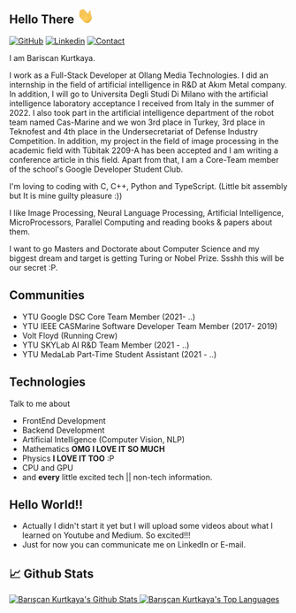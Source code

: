 <h2> Hello There <img src="https://raw.githubusercontent.com/ABSphreak/ABSphreak/master/gifs/Hi.gif" width="30px"></h2>

[![GitHub](https://img.shields.io/badge/SUPPORT%20AT-GITHUB-blue?style=for-the-badge&logo=github)](https://github.com/bariscankurtkaya) [![Linkedin](https://img.shields.io/badge/MY%20PROFILE-Linkedin-blue?style=for-the-badge&logo=github)](https://www.linkedin.com/in/bar%C4%B1%C5%9Fcan-kurtkaya/) 
 [![Contact](https://img.shields.io/badge/CONTACT-GMAIL-yellow?style=for-the-badge&logo=gmail&logoColor=white)](mailto:bariscankurtkaya@gmail.com)
 
I am Bariscan Kurtkaya.

I work as a Full-Stack Developer at Ollang Media Technologies. I did an internship in the field of artificial intelligence in R&D at Akım Metal company. In addition, I will go to Universita Degli Studi Di Milano with the artificial intelligence laboratory acceptance I received from Italy in the summer of 2022. I also took part in the artificial intelligence department of the robot team named Cas-Marine and we won 3rd place in Turkey, 3rd place in Teknofest and 4th place in the Undersecretariat of Defense Industry Competition. In addition, my project in the field of image processing in the academic field with Tübitak 2209-A has been accepted and I am writing a conference article in this field. Apart from that, I am a Core-Team member of the school's Google Developer Student Club.

I'm loving to coding with C, C++, Python and TypeScript. (Little bit assembly but It is mine guilty pleasure :))

I like Image Processing, Neural Language Processing, Artificial Intelligence, MicroProcessors, Parallel Computing and reading books & papers about them.

I want to go Masters and Doctorate about Computer Science and my biggest dream and target is getting Turing or Nobel Prize. Ssshh this will be our secret :P.

## Communities
- YTU Google DSC Core Team Member (2021- ..)
- YTU IEEE CASMarine Software Developer Team Member (2017- 2019)
- Volt Floyd (Running Crew)
- YTU SKYLab AI R&D Team Member (2021 - ..)
- YTU MedaLab Part-Time Student Assistant (2021 - ..)

## Technologies
Talk to me about
- FrontEnd Development
- Backend Development
- Artificial Intelligence (Computer Vision, NLP)
- Mathematics **OMG I LOVE IT SO MUCH**
- Physics **I LOVE IT TOO** :P
- CPU and GPU
- and **every** little excited tech || non-tech information.

## Hello World!! 
- Actually I didn't start it yet but I will upload some videos about what I learned on Youtube and Medium. So excited!!!
- Just for now you can communicate me on LinkedIn or E-mail.




## 📈 Github Stats

<a href="https://github.com/bariscankurtkaya/bariscankurtkaya">
 <img alt="Barışcan Kurtkaya's Github Stats" src="https://github-readme-stats.vercel.app/api/?username=bariscankurtkaya&show_icons=true&count_private=true&theme=react&hide_border=true&bg_color=1F222E&title_color=F85D7F&icon_color=F8D866" height="192px" width="360px"/>
</a>
<a href="https://github.com/bariscankurtkaya/bariscankurtkaya">
 <img alt="Barışcan Kurtkaya's Top Languages" src="https://github-readme-stats.vercel.app/api/top-langs/?username=bariscankurtkaya&langs_count=8&layout=compact&theme=react&hide_border=true&bg_color=1F222E&title_color=F85D7F&icon_color=F8D866&hide=Jupyter%20Notebook" height="192px" width="360px"/>
 </a>
